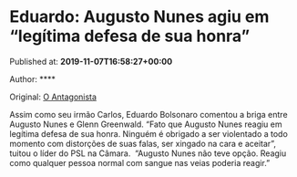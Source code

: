 
# Eduardo: Augusto Nunes agiu em “legítima defesa de sua honra”

Published at: **2019-11-07T16:58:27+00:00**

Author: ****

Original: [O Antagonista](https://www.oantagonista.com/brasil/eduardo-augusto-nunes-agiu-em-legitima-defesa-de-sua-honra/)

Assim como seu irmão Carlos, Eduardo Bolsonaro comentou a briga entre Augusto Nunes e Glenn Greenwald.
“Fato que Augusto Nunes reagiu em legítima defesa de sua honra. Ninguém é obrigado a ser violentado a todo momento com distorções de suas falas, ser xingado na cara e aceitar”, tuitou o líder do PSL na Câmara. 
“Augusto Nunes não teve opção. Reagiu como qualquer pessoa normal com sangue nas veias poderia reagir.”
